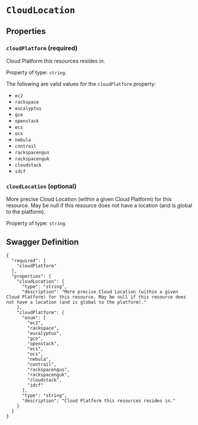 # `CloudLocation` #







## Properties ##

### `cloudPlatform` (required) ###

Cloud Platform this resources resides in.


Property of type: `string`.

 

The following are valid values for the `cloudPlatform` property:

  + `ec2`
  + `rackspace`
  + `eucalyptus`
  + `gce`
  + `openstack`
  + `ecs`
  + `ocs`
  + `nebula`
  + `contrail`
  + `rackspacengus`
  + `rackspacenguk`
  + `cloudstack`
  + `idcf`




### `cloudLocation` (optional) ###

More precise Cloud Location (within a given Cloud Platform) for this resource. May be null if this resource does not have a location (and is global to the platform).


Property of type: `string`.






## Swagger Definition ##

    {
      "required": [
        "cloudPlatform"
      ], 
      "properties": {
        "cloudLocation": {
          "type": "string", 
          "description": "More precise Cloud Location (within a given Cloud Platform) for this resource. May be null if this resource does not have a location (and is global to the platform)."
        }, 
        "cloudPlatform": {
          "enum": [
            "ec2", 
            "rackspace", 
            "eucalyptus", 
            "gce", 
            "openstack", 
            "ecs", 
            "ocs", 
            "nebula", 
            "contrail", 
            "rackspacengus", 
            "rackspacenguk", 
            "cloudstack", 
            "idcf"
          ], 
          "type": "string", 
          "description": "Cloud Platform this resources resides in."
        }
      }
    }
